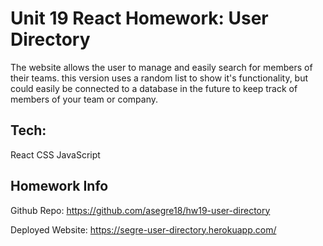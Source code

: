 # Unit 19 React Homework: User Directory

The website allows the user to manage and easily search for members of their teams. this version uses a random list to show it's functionality, but could easily be connected to a database in the future to keep track of members of your team or company.

## Tech:

React
CSS
JavaScript

## Homework Info

Github Repo:
https://github.com/asegre18/hw19-user-directory

Deployed Website:
https://segre-user-directory.herokuapp.com/